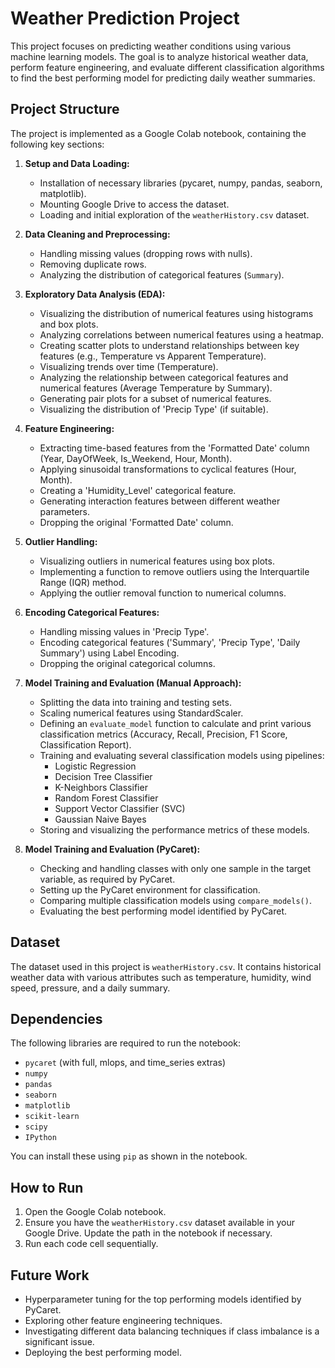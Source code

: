 # Weather Prediction Project

This project focuses on predicting weather conditions using various machine learning models. The goal is to analyze historical weather data, perform feature engineering, and evaluate different classification algorithms to find the best performing model for predicting daily weather summaries.

## Project Structure

The project is implemented as a Google Colab notebook, containing the following key sections:

1.  **Setup and Data Loading:**
    *   Installation of necessary libraries (pycaret, numpy, pandas, seaborn, matplotlib).
    *   Mounting Google Drive to access the dataset.
    *   Loading and initial exploration of the `weatherHistory.csv` dataset.

2.  **Data Cleaning and Preprocessing:**
    *   Handling missing values (dropping rows with nulls).
    *   Removing duplicate rows.
    *   Analyzing the distribution of categorical features (`Summary`).

3.  **Exploratory Data Analysis (EDA):**
    *   Visualizing the distribution of numerical features using histograms and box plots.
    *   Analyzing correlations between numerical features using a heatmap.
    *   Creating scatter plots to understand relationships between key features (e.g., Temperature vs Apparent Temperature).
    *   Visualizing trends over time (Temperature).
    *   Analyzing the relationship between categorical features and numerical features (Average Temperature by Summary).
    *   Generating pair plots for a subset of numerical features.
    *   Visualizing the distribution of 'Precip Type' (if suitable).

4.  **Feature Engineering:**
    *   Extracting time-based features from the 'Formatted Date' column (Year, DayOfWeek, Is\_Weekend, Hour, Month).
    *   Applying sinusoidal transformations to cyclical features (Hour, Month).
    *   Creating a 'Humidity\_Level' categorical feature.
    *   Generating interaction features between different weather parameters.
    *   Dropping the original 'Formatted Date' column.

5.  **Outlier Handling:**
    *   Visualizing outliers in numerical features using box plots.
    *   Implementing a function to remove outliers using the Interquartile Range (IQR) method.
    *   Applying the outlier removal function to numerical columns.

6.  **Encoding Categorical Features:**
    *   Handling missing values in 'Precip Type'.
    *   Encoding categorical features ('Summary', 'Precip Type', 'Daily Summary') using Label Encoding.
    *   Dropping the original categorical columns.

7.  **Model Training and Evaluation (Manual Approach):**
    *   Splitting the data into training and testing sets.
    *   Scaling numerical features using StandardScaler.
    *   Defining an `evaluate_model` function to calculate and print various classification metrics (Accuracy, Recall, Precision, F1 Score, Classification Report).
    *   Training and evaluating several classification models using pipelines:
        *   Logistic Regression
        *   Decision Tree Classifier
        *   K-Neighbors Classifier
        *   Random Forest Classifier
        *   Support Vector Classifier (SVC)
        *   Gaussian Naive Bayes
    *   Storing and visualizing the performance metrics of these models.

8.  **Model Training and Evaluation (PyCaret):**
    *   Checking and handling classes with only one sample in the target variable, as required by PyCaret.
    *   Setting up the PyCaret environment for classification.
    *   Comparing multiple classification models using `compare_models()`.
    *   Evaluating the best performing model identified by PyCaret.

## Dataset

The dataset used in this project is `weatherHistory.csv`. It contains historical weather data with various attributes such as temperature, humidity, wind speed, pressure, and a daily summary.

## Dependencies

The following libraries are required to run the notebook:

*   `pycaret` (with full, mlops, and time\_series extras)
*   `numpy`
*   `pandas`
*   `seaborn`
*   `matplotlib`
*   `scikit-learn`
*   `scipy`
*   `IPython`

You can install these using `pip` as shown in the notebook.

## How to Run

1.  Open the Google Colab notebook.
2.  Ensure you have the `weatherHistory.csv` dataset available in your Google Drive. Update the path in the notebook if necessary.
3.  Run each code cell sequentially.

## Future Work

*   Hyperparameter tuning for the top performing models identified by PyCaret.
*   Exploring other feature engineering techniques.
*   Investigating different data balancing techniques if class imbalance is a significant issue.
*   Deploying the best performing model.
